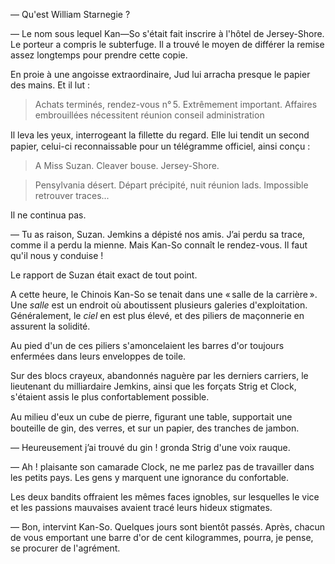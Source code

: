 — Qu'est William Starnegie ?

— Le nom sous lequel Kan—So s'était fait inscrire à l'hôtel de Jersey-Shore. Le porteur a compris le subterfuge. Il a trouvé le moyen de différer la remise assez longtemps pour prendre cette copie.

En proie à une angoisse extraordinaire, Jud lui arracha presque le papier des mains. Et il lut :

> Achats terminés, rendez-vous n° 5. Extrêmement important. Affaires embrouillées
  nécessitent réunion conseil administration

Il leva les yeux, interrogeant la ﬁllette du regard. Elle lui tendit un second papier, celui-ci reconnaissable pour un télégramme officiel, ainsi conçu :

> A Miss Suzan. Cleaver bouse. Jersey-Shore.

> Pensylvania désert. Départ précipité, nuit réunion lads. Impossible retrouver
  traces...

Il ne continua pas.

— Tu as raison, Suzan. Jemkins a dépisté nos amis. J’ai perdu sa trace, comme il a perdu la mienne. Mais Kan-So connaît le rendez-vous. Il faut qu'il nous y conduise !

Le rapport de Suzan était exact de tout point.

A cette heure, le Chinois Kan-So se tenait dans une « salle de la carrière ». Une _salle_ est un endroit où aboutissent plusieurs galeries d'exploitation. Généralement, le _ciel_ en est plus élevé, et des piliers de maçonnerie en assurent la solidité.

Au pied d'un de ces piliers s'amoncelaient les barres d'or toujours enfermées dans leurs enveloppes de toile.

Sur des blocs crayeux, abandonnés naguère par les derniers carriers, le lieutenant du milliardaire Jemkins, ainsi que les forçats Strig et Clock, s'étaient assis le plus confortablement possible.

Au milieu d'eux un cube de pierre, ﬁgurant une table, supportait une bouteille de gin, des verres, et sur un papier, des tranches de jambon.

— Heureusement j’ai trouvé du gin ! gronda Strig d'une voix rauque.

— Ah ! plaisante son camarade Clock, ne me parlez pas de travailler dans les petits pays. Les gens y marquent une ignorance du confortable.

Les deux bandits offraient les mêmes faces ignobles, sur lesquelles le vice et les passions mauvaises avaient tracé leurs hideux stigmates.

— Bon, intervint Kan-So. Quelques jours sont bientôt passés. Après, chacun de vous emportant une barre d'or de cent kilogrammes, pourra, je pense, se procurer de l'agrément.
